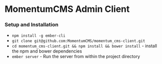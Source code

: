 # MomentumCMS Admin Client

### Setup and Installation

* `npm install -g ember-cli`
* `git clone git@github.com:MomentumCMS/momentum_cms-client.git`
* `cd momentum_cms-client.git && npm install && bower install` - install the npm and bower dependencies
* `ember server` - Run the server from within the project directory